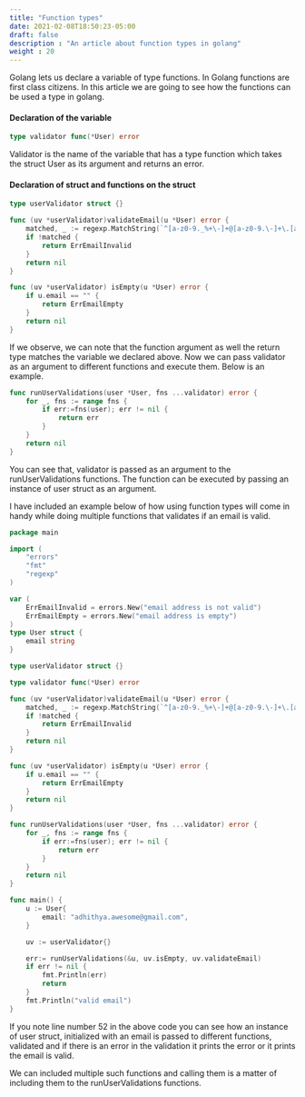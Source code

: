 ```yaml
---
title: "Function types"
date: 2021-02-08T18:50:23-05:00
draft: false
description : "An article about function types in golang"
weight : 20
---
```

Golang lets us declare a variable of type functions. In Golang functions are first class citizens. In this article we are going to see how the functions can be used a type in golang.

#### Declaration of the variable

```Go
type validator func(*User) error
```

Validator is the name of the variable that has a type function which takes the struct User as its argument and returns an error.
#### Declaration of struct and functions on the struct

```Go
type userValidator struct {}

func (uv *userValidator)validateEmail(u *User) error {
	matched, _ := regexp.MatchString(`^[a-z0-9._%+\-]+@[a-z0-9.\-]+\.[a-z]{2,16}$`, u.email)
	if !matched {
		return ErrEmailInvalid
	}
	return nil
}

func (uv *userValidator) isEmpty(u *User) error {
	if u.email == "" {
		return ErrEmailEmpty
	}
	return nil
}
```

If we observe, we can note that the function argument as well the return type matches the variable we declared above. Now we can pass validator as an argument to different functions and execute them. Below is an example.

```Go
func runUserValidations(user *User, fns ...validator) error {
	for _, fns := range fns {
		if err:=fns(user); err != nil {
			return err
		}
	}
	return nil
}
```

You can see that, validator is passed as an argument to the runUserValidations functions. The function can be executed by passing an instance of user struct as an argument.

I have included an example below of how using function types will come in handy while doing multiple functions that validates if an email is valid.

```Go
package main

import (
	"errors"
	"fmt"
	"regexp"
)

var (
	ErrEmailInvalid = errors.New("email address is not valid")
	ErrEmailEmpty = errors.New("email address is empty")
)
type User struct {
	email string
}

type userValidator struct {}

type validator func(*User) error

func (uv *userValidator)validateEmail(u *User) error {
	matched, _ := regexp.MatchString(`^[a-z0-9._%+\-]+@[a-z0-9.\-]+\.[a-z]{2,16}$`, u.email)
	if !matched {
		return ErrEmailInvalid
	}
	return nil
}

func (uv *userValidator) isEmpty(u *User) error {
	if u.email == "" {
		return ErrEmailEmpty
	}
	return nil
}

func runUserValidations(user *User, fns ...validator) error {
	for _, fns := range fns {
		if err:=fns(user); err != nil {
			return err
		}
	}
	return nil
}

func main() {
	u := User{
		email: "adhithya.awesome@gmail.com",
	}

	uv := userValidator{}

	err:= runUserValidations(&u, uv.isEmpty, uv.validateEmail)
	if err != nil {
		fmt.Println(err)
		return
	}
	fmt.Println("valid email")
}
```

If you note line number 52 in the above code you can see how an instance of user struct, initialized with an email is passed to different functions, validated and if there is an error in the validation it prints the error or it prints the email is valid.

We can included multiple such functions and calling them is a matter of including them to the runUserValidations functions.